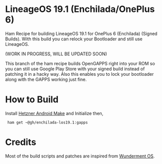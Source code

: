 # LineageOS 19.1 (Enchilada/OnePlus 6)

Ham Recipe for building LineageOS 19.1 for OnePlus 6 (Enchilada) (Signed Builds). With this build
you can relock your Bootloader and still use LineageOS. 

(WORK IN PROGRESS, WILL BE UPDATED SOON)

This branch of the ham recipe builds OpenGAPPS right into your ROM so you can still use Google Play
Store with your signed build instead of patching it in a hacky way. Also this enables you to lock your
bootloader along with the GAPPS working just fine.

# How to Build

Install [Hetzner Android Make](https://github.com/antony-jr/ham) and Initialize then,

```
 ham get ~@gh/enchilada-los19.1:gapps
```

# Credits

Most of the build scripts and patches are inspired from [Wunderment OS](https://github.com/Wunderment).
